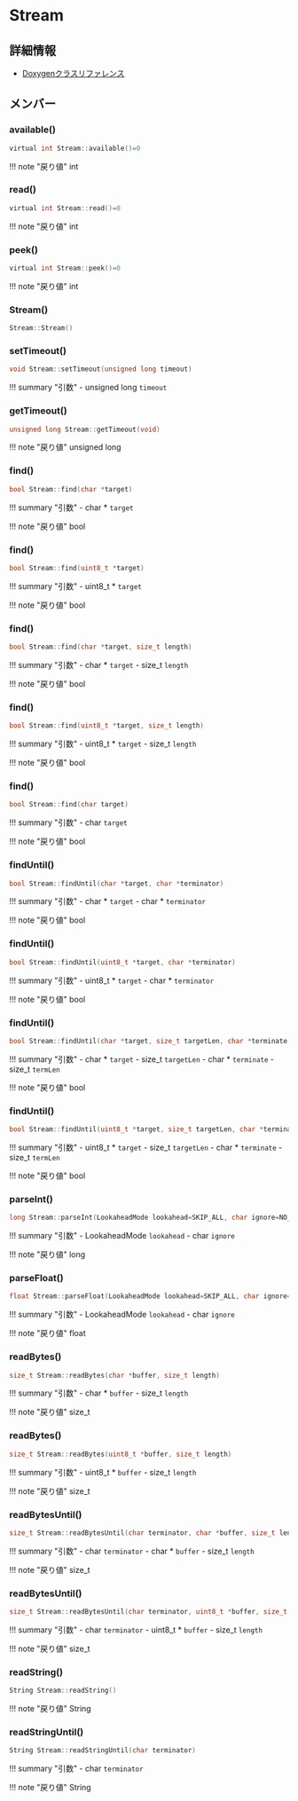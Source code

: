 # Stream



## 詳細情報

- [Doxygenクラスリファレンス](https://lang-ship.com/reference/Arduino/latest/class_stream.html)

## メンバー

### available()



```c
virtual int Stream::available()=0
```

!!! note "戻り値"
	int



### read()



```c
virtual int Stream::read()=0
```

!!! note "戻り値"
	int



### peek()



```c
virtual int Stream::peek()=0
```

!!! note "戻り値"
	int



### Stream()



```c
Stream::Stream()
```



### setTimeout()



```c
void Stream::setTimeout(unsigned long timeout)
```

!!! summary "引数"
	- unsigned long `timeout` 



### getTimeout()



```c
unsigned long Stream::getTimeout(void)
```

!!! note "戻り値"
	unsigned long



### find()



```c
bool Stream::find(char *target)
```

!!! summary "引数"
	- char * `target` 

!!! note "戻り値"
	bool



### find()



```c
bool Stream::find(uint8_t *target)
```

!!! summary "引数"
	- uint8_t * `target` 

!!! note "戻り値"
	bool



### find()



```c
bool Stream::find(char *target, size_t length)
```

!!! summary "引数"
	- char * `target` 
	- size_t `length` 

!!! note "戻り値"
	bool



### find()



```c
bool Stream::find(uint8_t *target, size_t length)
```

!!! summary "引数"
	- uint8_t * `target` 
	- size_t `length` 

!!! note "戻り値"
	bool



### find()



```c
bool Stream::find(char target)
```

!!! summary "引数"
	- char `target` 

!!! note "戻り値"
	bool



### findUntil()



```c
bool Stream::findUntil(char *target, char *terminator)
```

!!! summary "引数"
	- char * `target` 
	- char * `terminator` 

!!! note "戻り値"
	bool



### findUntil()



```c
bool Stream::findUntil(uint8_t *target, char *terminator)
```

!!! summary "引数"
	- uint8_t * `target` 
	- char * `terminator` 

!!! note "戻り値"
	bool



### findUntil()



```c
bool Stream::findUntil(char *target, size_t targetLen, char *terminate, size_t termLen)
```

!!! summary "引数"
	- char * `target` 
	- size_t `targetLen` 
	- char * `terminate` 
	- size_t `termLen` 

!!! note "戻り値"
	bool



### findUntil()



```c
bool Stream::findUntil(uint8_t *target, size_t targetLen, char *terminate, size_t termLen)
```

!!! summary "引数"
	- uint8_t * `target` 
	- size_t `targetLen` 
	- char * `terminate` 
	- size_t `termLen` 

!!! note "戻り値"
	bool



### parseInt()



```c
long Stream::parseInt(LookaheadMode lookahead=SKIP_ALL, char ignore=NO_IGNORE_CHAR)
```

!!! summary "引数"
	- LookaheadMode `lookahead` 
	- char `ignore` 

!!! note "戻り値"
	long



### parseFloat()



```c
float Stream::parseFloat(LookaheadMode lookahead=SKIP_ALL, char ignore=NO_IGNORE_CHAR)
```

!!! summary "引数"
	- LookaheadMode `lookahead` 
	- char `ignore` 

!!! note "戻り値"
	float



### readBytes()



```c
size_t Stream::readBytes(char *buffer, size_t length)
```

!!! summary "引数"
	- char * `buffer` 
	- size_t `length` 

!!! note "戻り値"
	size_t



### readBytes()



```c
size_t Stream::readBytes(uint8_t *buffer, size_t length)
```

!!! summary "引数"
	- uint8_t * `buffer` 
	- size_t `length` 

!!! note "戻り値"
	size_t



### readBytesUntil()



```c
size_t Stream::readBytesUntil(char terminator, char *buffer, size_t length)
```

!!! summary "引数"
	- char `terminator` 
	- char * `buffer` 
	- size_t `length` 

!!! note "戻り値"
	size_t



### readBytesUntil()



```c
size_t Stream::readBytesUntil(char terminator, uint8_t *buffer, size_t length)
```

!!! summary "引数"
	- char `terminator` 
	- uint8_t * `buffer` 
	- size_t `length` 

!!! note "戻り値"
	size_t



### readString()



```c
String Stream::readString()
```

!!! note "戻り値"
	String



### readStringUntil()



```c
String Stream::readStringUntil(char terminator)
```

!!! summary "引数"
	- char `terminator` 

!!! note "戻り値"
	String




